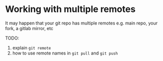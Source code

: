 # Working with multiple remotes

It may happen that your git repo has multiple remotes e.g. main repo, your fork, a gitlab mirror, etc

TODO:
1. explain `git remote`
2. how to use remote names in `git pull` and `git push`


